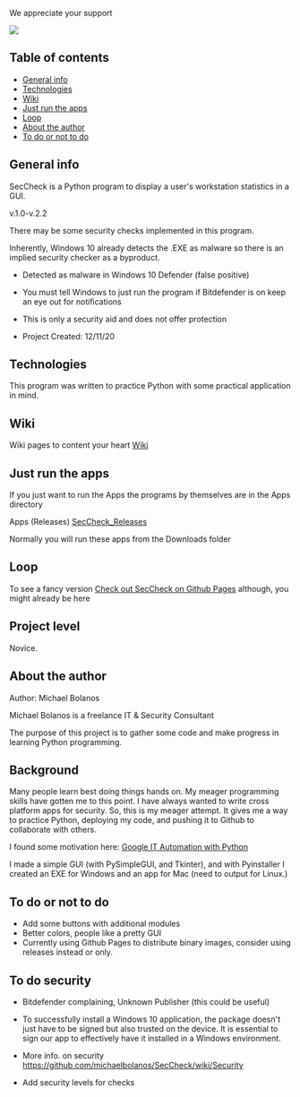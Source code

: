 We appreciate your support

<a href="https://paypal.me/offthegridit">
    <img src="https://img.shields.io/badge/$-donate-ff69b4.svg?maxAge=2592000&amp;style=flat">
  </a>


## Table of contents
* [General info](#general-info)
* [Technologies](#technologies)
* [Wiki](#wiki)
* [Just run the apps](#just-run-the-apps)
* [Loop](#Loop)
* [About the author](#about-the-author)
* [To do or not to do](#to-do-or-not-to-do)

## General info
SecCheck is a Python program to display a user's workstation statistics in a GUI.

v.1.0-v.2.2

There may be some security checks implemented in this program.

Inherently, Windows 10 already detects the .EXE as malware so there is an implied security checker as a byproduct.

- Detected as malware in Windows 10 Defender (false positive)
- You must tell Windows to just run the program if Bitdefender is on keep an eye out for notifications
- This is only a security aid and does not offer protection


- Project Created:  12/11/20


## Technologies
This program was written to practice Python with some practical application in mind.


## Wiki

Wiki pages to content your heart
[Wiki](https://github.com/michaelbolanos/SecCheck/wiki)



## Just run the apps
If you just want to run the Apps the programs by themselves are in the Apps directory

Apps (Releases)
[SecCheck_Releases](https://github.com/michaelbolanos/SecCheck/releases)

Normally you will run these apps from the Downloads folder

## Loop
To see a fancy version
[Check out SecCheck on Github Pages](https://michaelbolanos.github.io/SecCheck/) although, you might already be here

## Project level 

Novice.

## About the author


Author:   Michael Bolanos

Michael Bolanos is a freelance IT & Security Consultant

The purpose of this project is to gather some code and make progress in learning Python programming.

## Background

Many people learn best doing things hands on.  My meager programming skills have gotten me to this point.  I have always wanted to write cross platform apps for security. So, this is my meager attempt.  It gives me a way to practice Python, deploying my code, and pushing it to Github to collaborate with others.

I found some motivation here:  [Google IT Automation with Python](https://www.coursera.org/professional-certificates/google-it-automation)

I made a simple GUI (with PySimpleGUI, and Tkinter), and with Pyinstaller I created an EXE for Windows and an app for Mac (need to output for Linux.)

## To do or not to do

- Add some buttons with additional modules
- Better colors, people like a pretty GUI
- Currently using Github Pages to distribute binary images, consider using releases instead or only.

## To do security
- Bitdefender complaining, Unknown Publisher (this could be useful)

- To successfully install a Windows 10 application, the package doesn't just have to be signed but also trusted on the device.  It is essential to sign our app to effectively have it installed in a Windows environment.
- More info. on security https://github.com/michaelbolanos/SecCheck/wiki/Security
- Add security levels for checks


